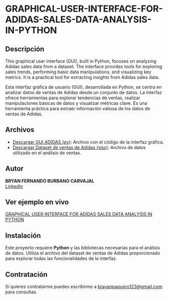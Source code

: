 # GRAPHICAL-USER-INTERFACE-FOR-ADIDAS-SALES-DATA-ANALYSIS-IN-PYTHON


## Descripción

This graphical user interface (GUI), built in Python, focuses on analyzing Adidas sales data from a dataset. The interface provides tools for exploring sales trends, performing basic data manipulations, and visualizing key metrics. It is a practical tool for extracting insights from Adidas sales data.

Esta interfaz gráfica de usuario (GUI), desarrollada en Python, se centra en analizar datos de ventas de Adidas desde un conjunto de datos. La interfaz ofrece herramientas para explorar tendencias de ventas, realizar manipulaciones básicas de datos y visualizar métricas clave. Es una herramienta práctica para extraer información valiosa de los datos de ventas de Adidas.


## Archivos

- [Descargar GUI ADIDAS (py)](GUI%20ADIDAS.py): Archivo con el código de la interfaz gráfica.
- [Descargar Dataset de ventas de Adidas (xlsx)](datasetadidas.xlsx): Archivo de datos utilizado en el análisis de ventas.

## Autor
**BRYAN FERNANDO BURBANO CARVAJAL**  
[LinkedIn](https://www.linkedin.com/in/bryanburbanocarvajal)  

## Ver ejemplo en vivo
[GRAPHICAL USER INTERFACE FOR ADIDAS SALES DATA ANALYSIS IN PYTHON]()

## Instalación

Este proyecto requiere **Python** y las bibliotecas necesarias para el análisis de datos. Utiliza el archivo del dataset de ventas de Adidas proporcionado para explorar todas las funcionalidades de la interfaz.

## Contratación

Si quieres contratarme puedes escribirme a brayanpapupro123@gmail.com para consultas.
